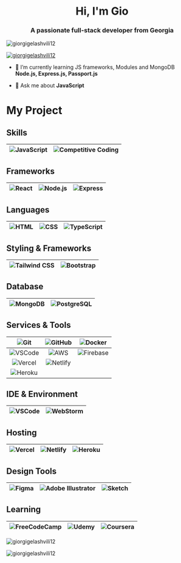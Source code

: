 <h1 align="center">Hi, I'm Gio</h1>
<h3 align="center">A passionate full-stack developer from Georgia</h3>

<p align="left"> <img src="https://komarev.com/ghpvc/?username=giorgigelashvili12&label=Profile%20views&color=0e75b6&style=flat" alt="giorgigelashvili12" /> </p>

<p align="left"> <a href="https://github.com/ryo-ma/github-profile-trophy"><img src="https://github-profile-trophy.vercel.app/?username=giorgigelashvili12" alt="giorgigelashvili12" /></a> </p>

- 🌱 I’m currently learning JS frameworks, Modules and MongoDB **Node.js, Express.js, Passport.js**

- 💬 Ask me about **JavaScript**

</p>

# My Project

## Skills
| ![JavaScript](https://img.shields.io/badge/JavaScript-F7DF1E?style=for-the-badge&logo=javascript&logoColor=black) | ![Competitive Coding](https://img.shields.io/badge/Competitive_Coding-ff6347?style=for-the-badge&logo=codeforces&logoColor=white) |
| :----------------------------------------------------------: | :------------------------------------------------------------: |

## Frameworks
| ![React](https://img.shields.io/badge/React-61DAFB?style=for-the-badge&logo=react&logoColor=black) | ![Node.js](https://img.shields.io/badge/Node.js-339939?style=for-the-badge&logo=node.js&logoColor=white) | ![Express](https://img.shields.io/badge/Express-000000?style=for-the-badge&logo=express&logoColor=white) |
| :---------------------------------------------------: | :---------------------------------------------------: | :----------------------------------------------------: |

## Languages
| ![HTML](https://img.shields.io/badge/HTML-E34F26?style=for-the-badge&logo=html5&logoColor=white) | ![CSS](https://img.shields.io/badge/CSS-1572B6?style=for-the-badge&logo=css3&logoColor=white) | ![TypeScript](https://img.shields.io/badge/TypeScript-3178C6?style=for-the-badge&logo=typescript&logoColor=white) |
| :--------------------------------------------------: | :-------------------------------------------------: | :--------------------------------------------------: |

## Styling & Frameworks
| ![Tailwind CSS](https://img.shields.io/badge/Tailwind_CSS-38B2AC?style=for-the-badge&logo=tailwindcss&logoColor=white) | ![Bootstrap](https://img.shields.io/badge/Bootstrap-7952B3?style=for-the-badge&logo=bootstrap&logoColor=white) |
| :-------------------------------------------------: | :--------------------------------------------: |

## Database
| ![MongoDB](https://img.shields.io/badge/MongoDB-47A248?style=for-the-badge&logo=mongodb&logoColor=white) | ![PostgreSQL](https://img.shields.io/badge/PostgreSQL-4169E1?style=for-the-badge&logo=postgresql&logoColor=white) |
| :--------------------------------------------------: | :--------------------------------------------: |

## Services & Tools
| ![Git](https://img.shields.io/badge/Git-F05032?style=for-the-badge&logo=git&logoColor=white) | ![GitHub](https://img.shields.io/badge/GitHub-181717?style=for-the-badge&logo=github&logoColor=white) | ![Docker](https://img.shields.io/badge/Docker-2496ED?style=for-the-badge&logo=docker&logoColor=white) |
| :----------------------------------------: | :-----------------------------------: | :------------------------------------: |
| ![VSCode](https://img.shields.io/badge/VS_Code-0078D4?style=for-the-badge&logo=visualstudiocode&logoColor=white) | ![AWS](https://img.shields.io/badge/Amazon_AWS-232F3E?style=for-the-badge&logo=amazonaws&logoColor=white) | ![Firebase](https://img.shields.io/badge/Firebase-FFCA28?style=for-the-badge&logo=firebase&logoColor=black) |
| ![Vercel](https://img.shields.io/badge/Vercel-000000?style=for-the-badge&logo=vercel&logoColor=white) | ![Netlify](https://img.shields.io/badge/Netlify-00C7B7?style=for-the-badge&logo=netlify&logoColor=white) |  |
| ![Heroku](https://img.shields.io/badge/Heroku-430098?style=for-the-badge&logo=heroku&logoColor=white) |  |  |

## IDE & Environment
| ![VSCode](https://img.shields.io/badge/VS_Code-0078D4?style=for-the-badge&logo=visualstudiocode&logoColor=white) | ![WebStorm](https://img.shields.io/badge/WebStorm-000000?style=for-the-badge&logo=webstorm&logoColor=white) |
| :---------------------------------------------------: | :--------------------------------------------: |

## Hosting
| ![Vercel](https://img.shields.io/badge/Vercel-000000?style=for-the-badge&logo=vercel&logoColor=white) | ![Netlify](https://img.shields.io/badge/Netlify-00C7B7?style=for-the-badge&logo=netlify&logoColor=white) | ![Heroku](https://img.shields.io/badge/Heroku-430098?style=for-the-badge&logo=heroku&logoColor=white) |
| :---------------------------------------------------: | :--------------------------------------------: | :-------------------------------------------: |

## Design Tools
| ![Figma](https://img.shields.io/badge/Figma-000000?style=for-the-badge&logo=figma&logoColor=white) | ![Adobe Illustrator](https://img.shields.io/badge/Adobe_Illustrator-FF9A00?style=for-the-badge&logo=adobeillustrator&logoColor=white) | ![Sketch](https://img.shields.io/badge/Sketch-F7B500?style=for-the-badge&logo=sketch&logoColor=black) |
| :-------------------------------------------------: | :--------------------------------------------------------: | :------------------------------------------: |

## Learning
| ![FreeCodeCamp](https://img.shields.io/badge/FreeCodeCamp-004D28?style=for-the-badge&logo=freecodecamp&logoColor=white) | ![Udemy](https://img.shields.io/badge/Udemy-A435F0?style=for-the-badge&logo=udemy&logoColor=white) | ![Coursera](https://img.shields.io/badge/Coursera-0056D2?style=for-the-badge&logo=coursera&logoColor=white) |
| :--------------------------------------------------------: | :-------------------------------------------: | :--------------------------------------------: |



<p><img align="center" src="https://github-readme-stats.vercel.app/api/top-langs?username=giorgigelashvili12&show_icons=true&locale=en&layout=compact" alt="giorgigelashvili12" /></p>

<p><img align="center" src="https://github-readme-streak-stats.herokuapp.com/?user=giorgigelashvili12&" alt="giorgigelashvili12" /></p>
<br/>  
</div>
